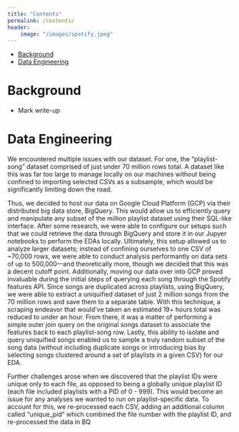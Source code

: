 ```yaml
---
title: "Contents"
permalink: /contents/
header:
    image: "/images/spotify.jpeg"
---
```


- [Background](https://spottedd-spotify.github.io/contents/#background)
- [Data Engineering](https://spottedd-spotify.github.io/contents/#data-engineering)

# Background
- Mark write-up 

# Data Engineering 
We encountered multiple issues with our dataset. For one, the “playlist-song” dataset comprised of just
under 70 million rows total. A dataset like this was far too large to manage locally on our machines without
being confined to importing selected CSVs as a subsample, which would be significantly limiting down the
road.

Thus, we decided to host our data on Google Cloud Platform (GCP) via their distributed big data store,
BigQuery. This would allow us to efficiently query and manipulate any subset of the million playlist dataset
using their SQL-like interface. After some research, we were able to configure our setups such that we could
retrieve the data through BigQuery and store it in our Jupyer notebooks to perform the EDAs locally.
Ultimately, this setup allowed us to analyze larger datasets; instead of confining ourselves to one CSV of
~70,000 rows, we were able to conduct analysis performantly on data sets of up to 500,000––and
theoretically more, though we decided that this was a decent cutoff point.
Additionally, moving our data over into GCP proved invaluable during the initial steps of querying each song
through the Spotify features API. Since songs are duplicated across playlists, using BigQuery, we were able
to extract a uniquified dataset of just 2 million songs from the 70 million rows and save them to a separate
table. With this technique, a scraping endeavor that would’ve taken an estimated 19+ hours total was
reduced to under an hour. From there, it was a matter of performing a simple outer join query on the original
songs dataset to associate the features back to each playlist-song row. Lastly, this ability to isolate and
query uniquified songs enabled us to sample a truly random subset of the song data (without including
duplicate songs or introducing bias by selecting songs clustered around a set of playlists in a given CSV) for
our EDA.

Further challenges arose when we discovered that the playlist IDs were unique only to each file, as opposed
to being a globally unique playlist ID (each file included playlists with a PID of 0 - 999). This would become
an issue for any analyses we wanted to run on playlist-specific data. To account for this, we re-processed
each CSV, adding an additional column called “unique_pid” which combined the file number with the playlist
ID, and re-processed the data in BQ